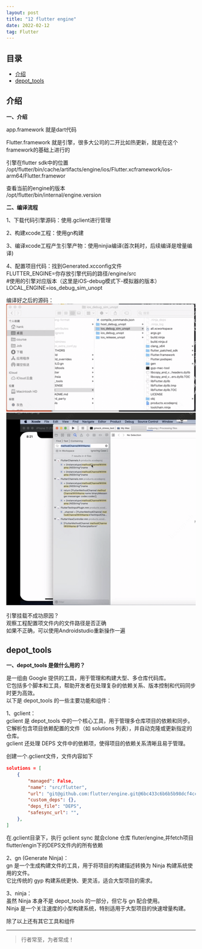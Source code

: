 ```yaml
---
layout: post
title: "12 flutter engine"
date: 2022-02-12
tag: Flutter
---
```



## 目录
- [介绍](#content1) 
- [depot_tools](#content2) 




<!-- ************************************************ -->
## <a id="content1">介绍</a>

**一、介绍** 

app.framework 就是dart代码

Flutter.framework 就是引擎，很多大公司的二开比如热更新，就是在这个framework的基础上进行的  

引擎在flutter sdk中的位置    
/opt/flutter/bin/cache/artifacts/engine/ios/Flutter.xcframework/ios-arm64/Flutter.framewor 

查看当前的engine的版本    
/opt/flutter/bin/internal/engine.version    

**二、编译流程**   

1、下载代码引擎源码：使用.gclient进行管理         

2、构建xcode工程：使用gn构建         

3、编译xcode工程产生引擎产物：使用ninjia编译(首次耗时，后续编译是增量编译)

4、配置项目代码：找到Generated.xcconfig文件   
FLUTTER_ENGINE=你存放引擎代码的路径/engine/src    
#使用的引擎对应版本（这里是iOS-debug模式下-模拟器的版本）    
LOCAL_ENGINE=ios_debug_sim_unopt    


编译好之后的源码：    
<img src='/images/flutter/flutter4.png' style="width:600px;">
<img src='/images/flutter/flutter3.png' style="width:600px;">


引擎挂载不成功原因？    
观察工程配置项文件内的文件路径是否正确      
如果不正确，可以使用Androidstudio重新操作一遍    




<!-- ************************************************ -->
## <a id="content2">depot_tools</a>


**一、depot_tools 是做什么用的？**   

是一组由 Google 提供的工具，用于管理和构建大型、多仓库代码库。    
它包括多个脚本和工具，帮助开发者在处理复杂的依赖关系、版本控制和代码同步时更为高效。     
以下是 depot_tools 的一些主要功能和组件：

1、gclient：    
gclient 是 depot_tools 中的一个核心工具，用于管理多仓库项目的依赖和同步。   
它解析包含项目依赖配置的文件（如 solutions 列表），并自动克隆或更新指定的仓库。   
gclient 还处理 DEPS 文件中的依赖项，使得项目的依赖关系清晰且易于管理。    

创建一个.gclient文件，文件内容如下
```json
solutions = [
    {
        "managed": False,
        "name": "src/flutter",
        "url": "git@github.com:flutter/engine.git@6bc433c6b6b5b98dcf4cc11aff31cdee90849f32",
        "custom_deps": {},
        "deps_file": "DEPS",
        "safesync_url": "",
    },
]
```
在.gclient目录下，执行 gclient sync  就会clone 仓库 fluter/engine,并fetch项目flutter/engin下的DEPS文件内的所有依赖

2、gn (Generate Ninja)：   
gn 是一个生成构建文件的工具，用于将项目的构建描述转换为 Ninja 构建系统使用的文件。    
它比传统的 gyp 构建系统更快、更灵活，适合大型项目的需求。    

3、ninja：     
虽然 Ninja 本身不是 depot_tools 的一部分，但它与 gn 配合使用。    
Ninja 是一个关注速度的小型构建系统，特别适用于大型项目的快速增量构建。    

除了以上还有其它工具和组件      




----------
>  行者常至，为者常成！


